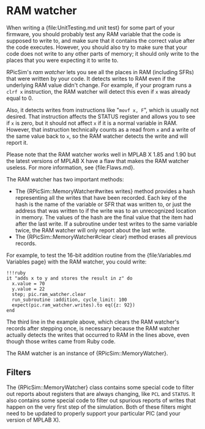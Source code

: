 RAM watcher
====

When writing a {file:UnitTesting.md unit test} for some part of your firmware, you should probably test any RAM variable that the code is supposed to write to, and make sure that it contains the correct value after the code executes.
However, you should also try to make sure that your code does not write to any other parts of memory; it should only write to the places that you were expecting it to write to.

RPicSim's _ram watcher_ lets you see all the places in RAM (including SFRs) that were written by your code.
It detects writes to RAM even if the underlying RAM value didn't change.
For example, if your program runs a `clrf x` instruction, the RAM watcher will detect this even if `x` was already equal to 0.

Also, it detects writes from instructions like "`movf x, F`", which is usually not desired.
That instruction affects the STATUS register and allows you to see if `x` is zero, but it should not affect `x` if it is a normal variable in RAM.
However, that instruction technically counts as a read from `x` and a write of the same value back to `x`, so the RAM watcher detects the write and will report it.

Please note that the RAM watcher works well in MPLAB X 1.85 and 1.90 but the latest versions of MPLAB X have a flaw that makes the RAM watcher useless.
For more information, see {file:Flaws.md}.

The RAM watcher has two important methods:

* The {RPicSim::MemoryWatcher#writes writes} method provides a hash representing all the writes that have been recorded.
  Each key of the hash is the name of the variable or SFR that was written to, or just the address that was written to if the write was to an unrecognized location in memory.
  The values of the hash are the final value that the item had after the last write.
  If a subroutine under test writes to the same variable twice, the RAM watcher will only report about the last write.
* The {RPicSim::MemoryWatcher#clear clear} method erases all previous records.

For example, to test the 16-bit addition routine from the {file:Variables.md Variables page} with the RAM watcher, you could write:

    !!!ruby
    it "adds x to y and stores the result in z" do
      x.value = 70
      y.value = 22
      step; pic.ram_watcher.clear
      run_subroutine :addition, cycle_limit: 100
      expect(pic.ram_watcher.writes).to eq({z: 92})
    end

The third line in the example above, which clears the RAM watcher's records after stepping once, is necessary because the RAM watcher actually detects the writes that occurred to RAM in the lines above, even though those writes came from Ruby code.

The RAM watcher is an instance of {RPicSim::MemoryWatcher}.

Filters
----

The  {RPicSim::MemoryWatcher} class contains some special code to filter out reports about registers that are always changing, like `PCL` and `STATUS`.
It also contains some special code to filter out spurious reports of writes that happen on the very first step of the simulation.
Both of these filters might need to be updated to properly support your particular PIC (and your version of MPLAB X).